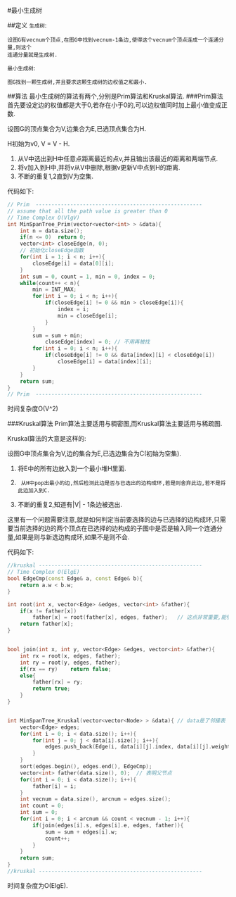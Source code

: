 <script type="text/javascript" src="http://cdn.mathjax.org/mathjax/latest/MathJax.js?config=default"></script>
#最小生成树

##定义
`生成树`: 

	设图G有vecnum个顶点,在图G中找到vecnum-1条边,使得这个vecnum个顶点连成一个连通分量,则这个
	连通分量就是生成树.

`最小生成树`:

	图G找到一颗生成树,并且要求这颗生成树的边权值之和最小.

##算法
最小生成树的算法有两个,分别是Prim算法和Kruskal算法.
###Prim算法
首先要设定边的权值都是大于0,若存在小于0的,可以边权值同时加上最小值变成正数.

设图G的顶点集合为V,边集合为E,已选顶点集合为H.

H初始为v0, V = V - H.

1.	从V中选出到H中任意点距离最近的点v,并且输出该最近的距离和两端节点.
2. 	将v加入到H中,并将v从V中删除,根据v更新V中点到H的距离.
3.	不断的重复1,2直到V为空集.

代码如下:
```C++
// Prim  -----------------------------------------------------
// assume that all the path value is greater than 0
// Time Complex O(VlgV)
int MinSpanTree_Prim(vector<vector<int> > &data){
	int n = data.size();
	if(n <= 0)  return 0;
    vector<int> closeEdge(n, 0);
    // 初始化closeEdge函数
    for(int i = 1; i < n; i++){
        closeEdge[i] = data[0][i];
    }
    int sum = 0, count = 1, min = 0, index = 0;
    while(count++ < n){
        min = INT_MAX;
        for(int i = 0; i < n; i++){
            if(closeEdge[i] != 0 && min > closeEdge[i]){
                index = i;
                min = closeEdge[i];
            }
        }
        sum = sum + min;
	        closeEdge[index] = 0; // 不用再被找
        for(int i = 0; i < n; i++){
            if(closeEdge[i] != 0 && data[index][i] < closeEdge[i])
                closeEdge[i] = data[index][i];
        }
    }
    return sum;
}
// Prim  -----------------------------------------------------
```
时间复杂度O(V^2)


###Kruskal算法
Prim算法主要适用与稠密图,而Kruskal算法主要适用与稀疏图.

Kruskal算法的大意是这样的:

设图G中顶点集合为V,边的集合为E,已选边集合为C(初始为空集).

1.	将E中的所有边放入到一个最小堆H里面.
2.  	从H中pop出最小的边,然后检测此边是否与已选出的边构成环,若是则舍弃此边,若不是将此边加入到C.
3.	不断的重复2,知道有|V| - 1条边被选出.

这里有一个问题需要注意,就是如何判定当前要选择的边与已选择的边构成环,只需要当前选择的边的两个顶点在已选择的边构成的子图中是否是输入同一个连通分量,如果是则与新选边构成环,如果不是则不会.

代码如下:
```C++
//kruskal ----------------------------------------------------
// Time Complex O(ElgE)
bool EdgeCmp(const Edge& a, const Edge& b){
    return a.w < b.w;
}

int root(int x, vector<Edge> &edges, vector<int> &father){
    if(x != father[x])
        father[x] = root(father[x], edges, father);   // 这点非常重要,能够减少很多时间
    return father[x];
}


bool join(int x, int y, vector<Edge> &edges, vector<int> &father){
    int rx = root(x, edges, father);
    int ry = root(y, edges, father);
    if(rx == ry)    return false;
    else{
        father[rx] = ry;
        return true;
    }
}


int MinSpanTree_Kruskal(vector<vector<Node> > &data){ // data是了邻接表
	vector<Edge> edges;
	for(int i = 0; i < data.size(); i++){
		for(int j = 0; j < data[i].size(); i++){
			edges.push_back(Edge(i, data[i][j].index, data[i][j].weight));
		}
	}
	sort(edges.begin(), edges.end(), EdgeCmp);
	vector<int> father(data.size(), 0);  // 表明父节点
	for(int i = 0; i < data.size(); i++){
        father[i] = i;
    }
	int vecnum = data.size(), arcnum = edges.size();
	int count = 0;
    int sum = 0;
    for(int i = 0; i < arcnum && count < vecnum - 1; i++){
        if(join(edges[i].s, edges[i].e, edges, father)){
            sum = sum + edges[i].w;
            count++;
        }
    }
    return sum;
}
//kruskal ----------------------------------------------------
```
时间复杂度为O(ElgE).
